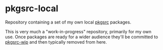 # pkgsrc-local

Repository containing a set of my own local [pkgsrc](1) packages. 

This is very much a "work-in-progress" repository, primarily for my own use.
Once packages are ready for a wider audience they'll be committed to
[pkgsrc-wip](2) and then typically removed from here.

[1]: https://pkgsrc.org
[2]: https://pkgsrc.org/wip/

